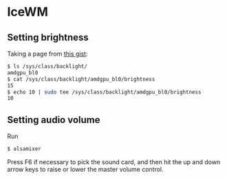 # IceWM

## Setting brightness

Taking a page from [this gist](https://gist.github.com/cho2/b714350eb0ea28b1d88d375f5d6ce7df):

```bash
$ ls /sys/class/backlight/
amdgpu_bl0
$ cat /sys/class/backlight/amdgpu_bl0/brightness
15
$ echo 10 | sudo tee /sys/class/backlight/amdgpu_bl0/brightness
10
```

## Setting audio volume

Run

```bash
$ alsamixer
```

Press F6 if necessary to pick the sound card, and then hit the up and down arrow keys to raise or lower the master volume control.
